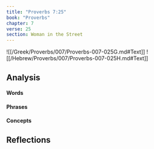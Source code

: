 ```yaml
---
title: "Proverbs 7:25"
book: "Proverbs"
chapter: 7
verse: 25
section: Woman in the Street
---
```

![[/Greek/Proverbs/007/Proverbs-007-025G.md#Text]]
![[/Hebrew/Proverbs/007/Proverbs-007-025H.md#Text]]

## Analysis

#### Words

#### Phrases

#### Concepts

## Reflections
